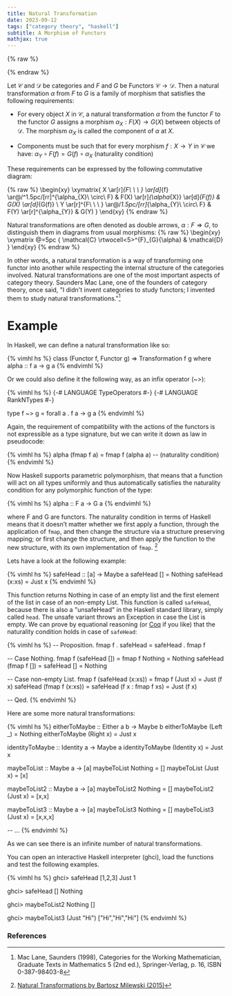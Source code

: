 ```yaml
---
title: Natural Transformation
date: 2023-09-12
tags: ["category theory", "haskell"]
subtitle: A Morphism of Functors
mathjax: true
---
```

{% raw %}
<script>
  MathJax = {
    loader: {
      load: ['[custom]/xypic.js'],
      paths: {custom: 'https://beuke.org/js'}
    },
    tex: {
      packages: {'[+]': ['xypic']}
    }
  };
</script>

<script id="MathJax-script" async src="https://cdn.jsdelivr.net/npm/mathjax@3.1.4/es5/tex-chtml-full.js"></script>
<script>
window.addEventListener('load', function() {
   document.querySelectorAll("mjx-xypic-object").forEach( (x) => (x.style.color = "var(--darkreader-text--text"));
   document.querySelectorAll("mjx-math > mjx-xypic > svg > g").forEach(x => x.setAttribute("stroke", "var(--darkreader-text--text"))
})
</script>

{% endraw %}

<!-- <br> -->
<!-- <img src="/images/applicative.png" onclick="window.open(this.src)"> -->
<!-- The source as dot is next to image. Compile with: dot -Tsvg typeclasses.dot -o typeclasses.svg -->
<!-- <br> -->

Let $\mathcal{C}$ and $\mathcal{D}$ be categories and $F$ and $G$ be Functors $\mathcal{C} \rightarrow \mathcal{D}$. Then a natural transformation $\alpha$ from $F$ to $G$ is a family of morphism that satisfies the following requirements:

* For every object $X$ in $\mathcal{C}$, a natural transformation $\alpha$ from the functor $F$ to the functor $G$ assigns a morphism $\alpha_{X} : F(X) \rightarrow G(X)$ between objects of $\mathcal{D}$. The morphism $\alpha_{X}$ is called the component of $\alpha$ at $X$.

* Components must be such that for every morphism $f : X \rightarrow Y$ in $\mathcal{C}$ we have: $\alpha_{Y} \circ F(f) = G(f) \circ \alpha_{X}$ (naturality condition)

These requirements can be expressed by the following commutative diagram:

{% raw %}
\begin{xy}
\xymatrix{
X \ar[r]_{F\ \ \ } \ar[d]_{f} \ar@/^1.5pc/[rr]^{\alpha_{X}\ \circ\ F} & F(X) \ar[r]_{\alpha_{X}} \ar[d]_{F(f)} & G(X) \ar[d]_{G(f)} \\
Y \ar[r]^{F\ \ \ } \ar@/_1.5pc/[rr]_{\alpha_{Y}\ \circ\ F}  & F(Y) \ar[r]^{\alpha_{Y}}  & G(Y)
}
\end{xy}
{% endraw %}

Natural transformations are often denoted as double arrows, $\alpha : F \Rightarrow G$, to distinguish them in diagrams from usual morphisms:
{% raw %}
\begin{xy}
\xymatrix @=5pc {
\mathcal{C} \rtwocell<5>^{F}_{G}{\alpha} & \mathcal{D}
}
\end{xy}
{% endraw %}

<!-- \mathcal{C} \ar@/^1pc/[rr]^{alpha} && \mathcal{D} -->



In other words, a natural transformation is a way of transforming one functor into another while respecting the internal structure of the categories involved. Natural transformations are one of the most important aspects of category theory. Saunders Mac Lane, one of the founders of category theory, once said, "I didn't invent categories to study functors; I invented them to study natural transformations."[^1]


# Example

In Haskell, we can define a natural transformation like so:

{% vimhl hs %}
class (Functor f, Functor g) => Transformation f g where
    alpha :: f a -> g a
{% endvimhl %}

Or we could also define it the following way, as an infix operator (~>):

{% vimhl hs %}
{-# LANGUAGE TypeOperators #-}
{-# LANGUAGE RankNTypes    #-}

type f ~> g = forall a . f a -> g a
{% endvimhl %}

Again, the requirement of compatibility with the actions of the functors is not expressible as a type signature, but we can write it down as law in pseudocode:

{% vimhl hs %}
alpha (fmap f a) = fmap f (alpha a) -- (naturality condition)
{% endvimhl %}

<!-- The `forall a` is optional in Haskell  -->
<!-- In Haskell, we usually omit the forall quantifier when there’s no danger of confusion. Any signature that contains a type variable is automatically universally quantified over it. -->
Now Haskell supports parametric polymorphism, that means that a function will act on all types uniformly and thus automatically satisfies the naturality condition for any polymorphic function of the type:

{% vimhl hs %}
alpha :: F a -> G a
{% endvimhl %}

where F and G are functors. The naturality condition in terms of Haskell means that it doesn’t matter whether we first apply a function, through the application of `fmap`, and then change the structure via a structure preserving mapping; or first change the structure, and then apply the function to the new structure, with its own implementation of `fmap`. [^2]

Lets have a look at the following example:

{% vimhl hs %}
safeHead :: [a] -> Maybe a
safeHead [] = Nothing
safeHead (x:xs) = Just x
{% endvimhl %}

This function returns Nothing in case of an empty list and the first element of the list in case of an non-empty List. This function is called `safeHead`, because there is also a "unsafeHead" in the Haskell standard library, simply called `head`. The unsafe variant throws an Exception in case the List is empty. We can prove by equational reasoning (or [Coq](https://gist.github.com/madnight/903335b1ba1a56b0ae05b2e8df839c38) if you like) that the naturality condition holds in case of `safeHead`:

{% vimhl hs %}
-- Proposition.
fmap f . safeHead = safeHead . fmap f

-- Case Nothing.
fmap f (safeHead []) = fmap f Nothing = Nothing
safeHead (fmap f []) = safeHead [] = Nothing

-- Case non-empty List.
fmap f (safeHead (x:xs)) = fmap f (Just x) = Just (f x)
safeHead (fmap f (x:xs)) = safeHead (f x : fmap f xs) = Just (f x)

-- Qed.
{% endvimhl %}

<!-- Require Import List. -->
<!-- Import ListNotations. -->
<!-- Require Import FunInd. -->
<!-- Require Import Coq.Init.Datatypes. -->

<!-- Inductive Maybe (A:Type) : Type := -->
<!--   | Just : A -> Maybe A -->
<!--   | Nothing : Maybe A. -->

<!-- Arguments Just {A} a. -->
<!-- Arguments Nothing {A}. -->

<!-- Class Functor (F : Type -> Type) := { -->
<!--   fmap : forall {A B : Type}, (A -> B) -> F A -> F B -->
<!-- }. -->

<!-- #[local] -->
<!-- Instance Maybe_Functor : Functor Maybe := -->
<!-- { -->
<!--   fmap A B f x := match x with -->
<!--                    | Nothing => Nothing -->
<!--                    | Just y => Just (f y) -->
<!--                    end -->
<!-- }. -->

<!-- Fixpoint fmap_list {A B : Type} (f: A -> B) (xs: list A) : list B := -->
<!--   match xs with -->
<!--   | nil => nil -->
<!--   | cons y ys => cons (f y) (fmap_list f ys) -->
<!--   end. -->

<!-- #[local] -->
<!-- Instance List_Functor : Functor list := { -->
<!--   fmap A B f l := fmap_list f l -->
<!-- }. -->

<!-- Definition safeHead {A : Type} (l : list A): Maybe A := -->
<!--   match l with -->
<!--   | [] => Nothing -->
<!--   | x :: _ => Just x -->
<!--   end. -->

<!-- Functional Scheme safeHead_ind := Induction for safeHead Sort Prop. -->

<!-- Lemma safeHead_is_natural : -->
<!--   forall (A B : Type) (f : A -> B) (l : list A), -->
<!--      fmap f (safeHead l) = safeHead (fmap f l). -->
<!-- Proof. -->
<!--   intros A B f l. -->
<!--   functional induction (safeHead l); simpl. -->
<!--   - (* Case: l = [] *) -->
<!--     (* The safeHead of an empty list is Nothing, and mapping any function over *) -->
<!--     (* Nothing gives Nothing. On the other hand, mapping any function over an *) -->
<!--     (* empty list gives an empty list and applying safeHead to an empty list *) -->
<!--     (* gives Nothing. Hence in this case, both sides of the equation are Nothing *) -->
<!--     (* which makes them equal. *) -->
<!--     reflexivity. -->
<!--   - (* Case: l = x :: ls for some x and ls *) -->
<!--     (* The safeHead of a list beginning with x is Just x, and mapping f over *) -->
<!--     (* Just x gives Just (f x). On the other hand, mapping f over a list *) -->
<!--     (* beginning with x gives a list beginning with f x and applying safeHead *) -->
<!--     (* to this new list gives Just (f x). Hence in this case, both sides of *) -->
<!--     (* the equation are Just (f x) which makes them equal. *) -->
<!--     reflexivity. -->
<!-- Qed. -->

Here are some more natural transformations:

{% vimhl hs %}
eitherToMaybe :: Either a b -> Maybe b
eitherToMaybe (Left _)  = Nothing
eitherToMaybe (Right x) = Just x

identityToMaybe :: Identity a -> Maybe a
identityToMaybe (Identity x) = Just x

maybeToList  :: Maybe a -> [a]
maybeToList  Nothing   = []
maybeToList  (Just x)  = [x]

maybeToList2 :: Maybe a -> [a]
maybeToList2 Nothing = []
maybeToList2 (Just x) = [x,x]

maybeToList3 :: Maybe a -> [a]
maybeToList3 Nothing = []
maybeToList3 (Just x) = [x,x,x]

-- ...
{% endvimhl %}

As we can see there is an infinite number of natural transformations.

You can open an interactive Haskell interpreter (ghci), load the functions and test the following examples.

{% vimhl hs %}
ghci> safeHead [1,2,3]
Just 1

ghci> safeHead []
Nothing

ghci> maybeToList2 Nothing
[]

ghci> maybeToList3 (Just "Hi")
["Hi","Hi","Hi"]
{% endvimhl %}

### References

[^1]: Mac Lane, Saunders (1998), Categories for the Working Mathematician, Graduate Texts in Mathematics 5 (2nd ed.), Springer-Verlag, p. 16, ISBN 0-387-98403-8
[^2]: [Natural Transformations by Bartosz Milewski (2015)](https://bartoszmilewski.com/2015/04/07/natural-transformations/)
